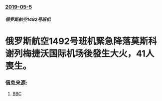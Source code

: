 ### [2019-05-5](/news/2019/05/5/index.md)

##### 俄罗斯航空1492号班机
# 俄罗斯航空1492号班机緊急降落莫斯科谢列梅捷沃国际机场後發生大火，41人喪生。 




### 信息来源:

1. [BBC](https://www.bbc.co.uk/news/world-europe-48171392)
